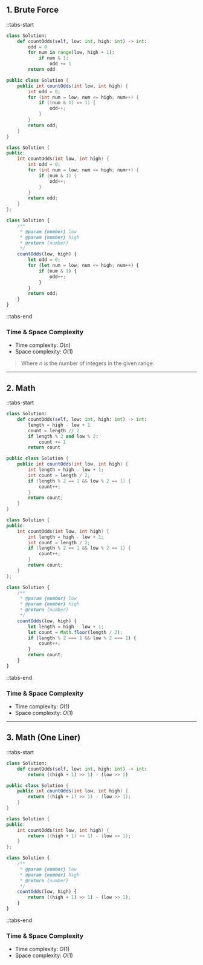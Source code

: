 ## 1. Brute Force

::tabs-start

```python
class Solution:
    def countOdds(self, low: int, high: int) -> int:
        odd = 0
        for num in range(low, high + 1):
            if num & 1:
                odd += 1
        return odd
```

```java
public class Solution {
    public int countOdds(int low, int high) {
        int odd = 0;
        for (int num = low; num <= high; num++) {
            if ((num & 1) == 1) {
                odd++;
            }
        }
        return odd;
    }
}
```

```cpp
class Solution {
public:
    int countOdds(int low, int high) {
        int odd = 0;
        for (int num = low; num <= high; num++) {
            if (num & 1) {
                odd++;
            }
        }
        return odd;
    }
};
```

```javascript
class Solution {
    /**
     * @param {number} low
     * @param {number} high
     * @return {number}
     */
    countOdds(low, high) {
        let odd = 0;
        for (let num = low; num <= high; num++) {
            if (num & 1) {
                odd++;
            }
        }
        return odd;
    }
}
```

::tabs-end

### Time & Space Complexity

* Time complexity: $O(n)$
* Space complexity: $O(1)$

> Where $n$ is the number of integers in the given range.

---

## 2. Math

::tabs-start

```python
class Solution:
    def countOdds(self, low: int, high: int) -> int:
        length = high - low + 1
        count = length // 2
        if length % 2 and low % 2:
            count += 1
        return count
```

```java
public class Solution {
    public int countOdds(int low, int high) {
        int length = high - low + 1;
        int count = length / 2;
        if (length % 2 == 1 && low % 2 == 1) {
            count++;
        }
        return count;
    }
}
```

```cpp
class Solution {
public:
    int countOdds(int low, int high) {
        int length = high - low + 1;
        int count = length / 2;
        if (length % 2 == 1 && low % 2 == 1) {
            count++;
        }
        return count;
    }
};
```

```javascript
class Solution {
    /**
     * @param {number} low
     * @param {number} high
     * @return {number}
     */
    countOdds(low, high) {
        let length = high - low + 1;
        let count = Math.floor(length / 2);
        if (length % 2 === 1 && low % 2 === 1) {
            count++;
        }
        return count;
    }
}
```

::tabs-end

### Time & Space Complexity

* Time complexity: $O(1)$
* Space complexity: $O(1)$

---

## 3. Math (One Liner)

::tabs-start

```python
class Solution:
    def countOdds(self, low: int, high: int) -> int:
        return ((high + 1) >> 1) - (low >> 1)
```

```java
public class Solution {
    public int countOdds(int low, int high) {
        return ((high + 1) >> 1) - (low >> 1);
    }
}
```

```cpp
class Solution {
public:
    int countOdds(int low, int high) {
        return ((high + 1) >> 1) - (low >> 1);
    }
};
```

```javascript
class Solution {
    /**
     * @param {number} low
     * @param {number} high
     * @return {number}
     */
    countOdds(low, high) {
        return ((high + 1) >> 1) - (low >> 1);
    }
}
```

::tabs-end

### Time & Space Complexity

* Time complexity: $O(1)$
* Space complexity: $O(1)$